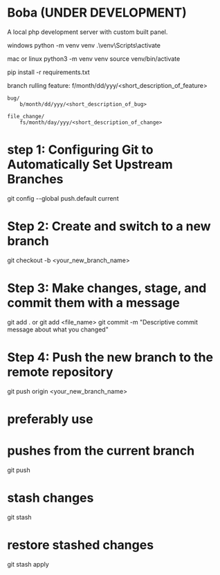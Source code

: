 # Boba (UNDER DEVELOPMENT)

A local php development server with custom built panel. 

<!-- dev -->
windows
python -m venv venv
.\venv\Scripts\activate

mac or linux
python3 -m venv venv
source venv/bin/activate

pip install -r requirements.txt

branch rulling
    <!-- short description must be separated by _  and remove the < >-->
    feature:
        f/month/dd/yyy/<short_description_of_feature>

    bug/
        b/month/dd/yyy/<short_description_of_bug>

    file_change/
        fs/month/day/yyy/<short_description_of_change>


<!-- using git -->
# step 1: Configuring Git to Automatically Set Upstream Branches
git config --global push.default current

# Step 2: Create and switch to a new branch
git checkout -b <your_new_branch_name>

# Step 3: Make changes, stage, and commit them with a message
git add . or git add <file_name>
git commit -m "Descriptive commit message about what you changed"

# Step 4: Push the new branch to the remote repository
git push origin <your_new_branch_name>

# preferably use
# pushes from the current branch
git push

# stash changes
git stash

# restore stashed changes
git stash apply
